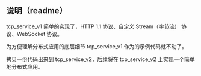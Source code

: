 ## 说明（readme）

tcp_service_v1 简单的实现了，HTTP 1.1 协议、自定义 Stream（字节流） 协议、WebSocket 协议。

为方便理解分布式应用的底层细节 tcp_service_v1 作为的示例代码就不动了。

拷贝一份代码出来到 tcp_service_v2，后续将在 tcp_service_v2 上实现一个简单地分布式应用。
